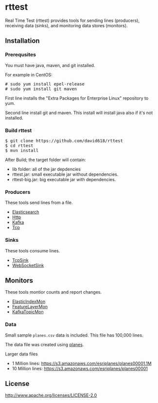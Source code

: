 # rttest

Real Time Test (rttest) provides tools for sending lines (producers), receiving data (sinks), and monitoring data stores (monitors). 

## Installation

### Prerequsites
You must have java, maven, and git installed. 

For example in CentOS:
<pre>
# sudo yum install epel-release 
# sudo yum install git maven
</pre>

First line installs the "Extra Packages for Enterprise Linux" repository to yum.

Second line install git and maven.  This install will install java also if it's not installed.

### Build rttest

<pre>
$ git clone https://github.com/david618/rttest
$ cd rttest
$ mvn install 
</pre>

After Build; the target folder will contain:
- lib folder: all of the jar depdencies
- rttest.jar: small executable jar without dependencies.
- rttest-big.jar: big executable jar with dependencies.

### Producers
These tools send lines from a file.
- [Elasticsearch](./docs/Elasticsearch.md)
- [Http](./docs/Http.md)
- [Kafka](./docs/Kafka.md)
- [Tcp](./docs/Tcp.md)

### Sinks
These tools consume lines.
- [TcpSink](./docs/TcpSink.md)
- [WebSocketSink](.docs/WebSocketSink.md)

## Monitors
These tools montior counts and report changes.
- [ElasticIndexMon](./docs/ElasticIndexMon.md)
- [FeatureLayerMon](./docs/FeatureLayerMon.md)
- [KafkaTopicMon](./docs/KafkaTopicMon.md)


### Data

Small sample `planes.csv` data is included.  This file has 100,000 lines.

The data file was created using [planes](https://github.com/david618/planes). 

Larger data files
- 1 Million lines: https://s3.amazonaws.com/esriplanes/planes00001.1M
- 10 Million lines: https://s3.amazonaws.com/esriplanes/planes00001


## License

http://www.apache.org/licenses/LICENSE-2.0 




